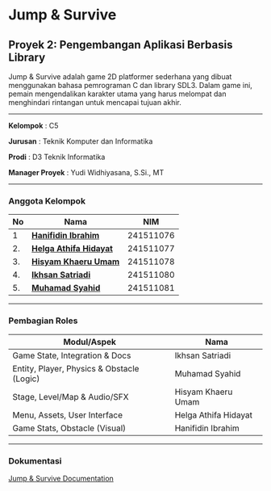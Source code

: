 # Jump & Survive

## Proyek 2: Pengembangan Aplikasi Berbasis Library

Jump & Survive adalah game 2D platformer sederhana yang dibuat menggunakan bahasa pemrograman C dan library SDL3. Dalam game ini, pemain mengendalikan karakter utama yang harus melompat dan menghindari rintangan untuk mencapai tujuan akhir.

---

**Kelompok** : C5

**Jurusan** : Teknik Komputer dan Informatika

**Prodi** : D3 Teknik Informatika

**Manager Proyek** : Yudi Widhiyasana, S.Si., MT

---

### Anggota Kelompok

| No  | Nama                                                     | NIM       |
| --- | -------------------------------------------------------- | --------- |
| 1   | [**Hanifidin Ibrahim**](https://github.com/Hanif13579)   | 241511076 |
| 2.  | [**Helga Athifa Hidayat**](https://github.com/helga1406) | 241511077 |
| 3.  | [**Hisyam Khaeru Umam**](https://github.com/Umeem26)     | 241511078 |
| 4.  | [**Ikhsan Satriadi**](https://github.com/ikhsan3adi)     | 241511080 |
| 5.  | [**Muhamad Syahid**](https://github.com/muhamadSyahid)   | 241511081 |

---

### Pembagian Roles

| Modul/Aspek                                | Nama                 |
| ------------------------------------------ | -------------------- |
| Game State, Integration & Docs             | Ikhsan Satriadi      |
| Entity, Player, Physics & Obstacle (Logic) | Muhamad Syahid       |
| Stage, Level/Map & Audio/SFX               | Hisyam Khaeru Umam   |
| Menu, Assets, User Interface               | Helga Athifa Hidayat |
| Game Stats, Obstacle (Visual)              | Hanifidin Ibrahim    |

---

### Dokumentasi

[Jump &amp; Survive Documentation](https://ikhsan3adi.github.io/c5-jump-and-survive/)
